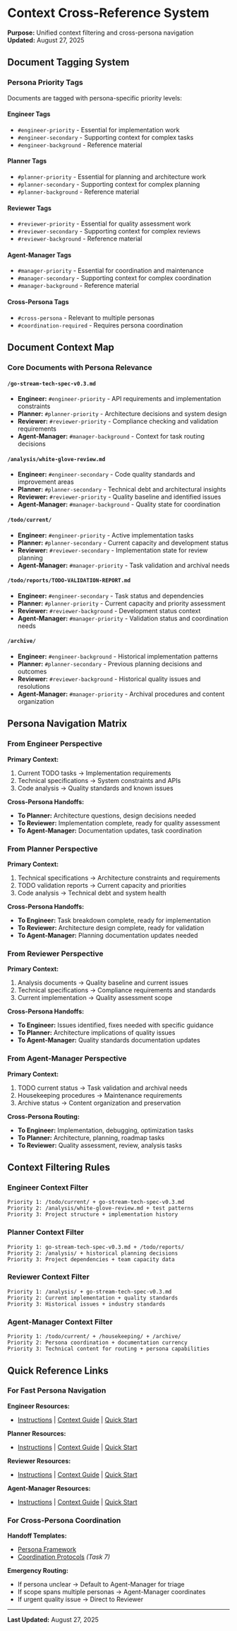 # Context Cross-Reference System

**Purpose:** Unified context filtering and cross-persona navigation  
**Updated:** August 27, 2025

## Document Tagging System

### Persona Priority Tags

Documents are tagged with persona-specific priority levels:

#### Engineer Tags
- `#engineer-priority` - Essential for implementation work
- `#engineer-secondary` - Supporting context for complex tasks  
- `#engineer-background` - Reference material

#### Planner Tags
- `#planner-priority` - Essential for planning and architecture work
- `#planner-secondary` - Supporting context for complex planning
- `#planner-background` - Reference material

#### Reviewer Tags
- `#reviewer-priority` - Essential for quality assessment work
- `#reviewer-secondary` - Supporting context for complex reviews
- `#reviewer-background` - Reference material

#### Agent-Manager Tags
- `#manager-priority` - Essential for coordination and maintenance
- `#manager-secondary` - Supporting context for complex coordination
- `#manager-background` - Reference material

#### Cross-Persona Tags
- `#cross-persona` - Relevant to multiple personas
- `#coordination-required` - Requires persona coordination

## Document Context Map

### Core Documents with Persona Relevance

#### `/go-stream-tech-spec-v0.3.md`
- **Engineer:** `#engineer-priority` - API requirements and implementation constraints
- **Planner:** `#planner-priority` - Architecture decisions and system design
- **Reviewer:** `#reviewer-priority` - Compliance checking and validation requirements
- **Agent-Manager:** `#manager-background` - Context for task routing decisions

#### `/analysis/white-glove-review.md`
- **Engineer:** `#engineer-secondary` - Code quality standards and improvement areas
- **Planner:** `#planner-secondary` - Technical debt and architectural insights
- **Reviewer:** `#reviewer-priority` - Quality baseline and identified issues
- **Agent-Manager:** `#manager-background` - Quality state for coordination

#### `/todo/current/`
- **Engineer:** `#engineer-priority` - Active implementation tasks
- **Planner:** `#planner-secondary` - Current capacity and development status
- **Reviewer:** `#reviewer-secondary` - Implementation state for review planning
- **Agent-Manager:** `#manager-priority` - Task validation and archival needs

#### `/todo/reports/TODO-VALIDATION-REPORT.md`
- **Engineer:** `#engineer-secondary` - Task status and dependencies
- **Planner:** `#planner-priority` - Current capacity and priority assessment
- **Reviewer:** `#reviewer-background` - Development status context
- **Agent-Manager:** `#manager-priority` - Validation status and coordination needs

#### `/archive/`
- **Engineer:** `#engineer-background` - Historical implementation patterns
- **Planner:** `#planner-secondary` - Previous planning decisions and outcomes
- **Reviewer:** `#reviewer-background` - Historical quality issues and resolutions
- **Agent-Manager:** `#manager-priority` - Archival procedures and content organization

## Persona Navigation Matrix

### From Engineer Perspective

**Primary Context:**
1. Current TODO tasks → Implementation requirements
2. Technical specifications → System constraints and APIs
3. Code analysis → Quality standards and known issues

**Cross-Persona Handoffs:**
- **To Planner:** Architecture questions, design decisions needed
- **To Reviewer:** Implementation complete, ready for quality assessment
- **To Agent-Manager:** Documentation updates, task coordination

### From Planner Perspective

**Primary Context:**
1. Technical specifications → Architecture constraints and requirements
2. TODO validation reports → Current capacity and priorities
3. Code analysis → Technical debt and system health

**Cross-Persona Handoffs:**
- **To Engineer:** Task breakdown complete, ready for implementation
- **To Reviewer:** Architecture design complete, ready for validation
- **To Agent-Manager:** Planning documentation updates needed

### From Reviewer Perspective

**Primary Context:**
1. Analysis documents → Quality baseline and current issues
2. Technical specifications → Compliance requirements and standards
3. Current implementation → Quality assessment scope

**Cross-Persona Handoffs:**
- **To Engineer:** Issues identified, fixes needed with specific guidance
- **To Planner:** Architecture implications of quality issues
- **To Agent-Manager:** Quality standards documentation updates

### From Agent-Manager Perspective

**Primary Context:**
1. TODO current status → Task validation and archival needs
2. Housekeeping procedures → Maintenance requirements
3. Archive status → Content organization and preservation

**Cross-Persona Routing:**
- **To Engineer:** Implementation, debugging, optimization tasks
- **To Planner:** Architecture, planning, roadmap tasks
- **To Reviewer:** Quality assessment, review, analysis tasks

## Context Filtering Rules

### Engineer Context Filter
```
Priority 1: /todo/current/ + go-stream-tech-spec-v0.3.md
Priority 2: /analysis/white-glove-review.md + test patterns
Priority 3: Project structure + implementation history
```

### Planner Context Filter
```
Priority 1: go-stream-tech-spec-v0.3.md + /todo/reports/
Priority 2: /analysis/ + historical planning decisions
Priority 3: Project dependencies + team capacity data
```

### Reviewer Context Filter
```
Priority 1: /analysis/ + go-stream-tech-spec-v0.3.md
Priority 2: Current implementation + quality standards
Priority 3: Historical issues + industry standards
```

### Agent-Manager Context Filter
```
Priority 1: /todo/current/ + /housekeeping/ + /archive/
Priority 2: Persona coordination + documentation currency
Priority 3: Technical content for routing + persona capabilities
```

## Quick Reference Links

### For Fast Persona Navigation

**Engineer Resources:**
- [Instructions](./engineer/INSTRUCTIONS.md) | [Context Guide](./engineer/CONTEXT-GUIDE.md) | [Quick Start](./engineer/QUICK-START.md)

**Planner Resources:**
- [Instructions](./planner/INSTRUCTIONS.md) | [Context Guide](./planner/CONTEXT-GUIDE.md) | [Quick Start](./planner/QUICK-START.md)

**Reviewer Resources:**
- [Instructions](./reviewer/INSTRUCTIONS.md) | [Context Guide](./reviewer/CONTEXT-GUIDE.md) | [Quick Start](./reviewer/QUICK-START.md)

**Agent-Manager Resources:**
- [Instructions](./agent-manager/INSTRUCTIONS.md) | [Context Guide](./agent-manager/CONTEXT-GUIDE.md) | [Quick Start](./agent-manager/QUICK-START.md)

### For Cross-Persona Coordination

**Handoff Templates:**
- [Persona Framework](./PERSONA-FRAMEWORK.md#handoff-protocols)
- [Coordination Protocols](./COORDINATION-PROTOCOLS.md) *(Task 7)*

**Emergency Routing:**
- If persona unclear → Default to Agent-Manager for triage
- If scope spans multiple personas → Agent-Manager coordinates
- If urgent quality issue → Direct to Reviewer

---
**Last Updated:** August 27, 2025
